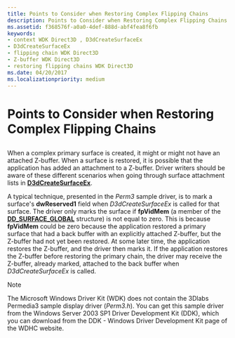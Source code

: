 ```yaml
---
title: Points to Consider when Restoring Complex Flipping Chains
description: Points to Consider when Restoring Complex Flipping Chains
ms.assetid: f368576f-a0a0-4def-888d-abf4fea8f6fb
keywords:
- context WDK Direct3D , D3dCreateSurfaceEx
- D3dCreateSurfaceEx
- flipping chain WDK Direct3D
- Z-buffer WDK Direct3D
- restoring flipping chains WDK Direct3D
ms.date: 04/20/2017
ms.localizationpriority: medium
---
```


# Points to Consider when Restoring Complex Flipping Chains


## <span id="ddk_points_to_consider_when_restoring_complex_flipping_chains_gg"></span><span id="DDK_POINTS_TO_CONSIDER_WHEN_RESTORING_COMPLEX_FLIPPING_CHAINS_GG"></span>


When a complex primary surface is created, it might or might not have an attached Z-buffer. When a surface is restored, it is possible that the application has added an attachment to a Z-buffer. Driver writers should be aware of these different scenarios when going through surface attachment lists in [**D3dCreateSurfaceEx**](/windows/desktop/api/ddrawint/nc-ddrawint-pdd_createsurfaceex).

A typical technique, presented in the *Perm3* sample driver, is to mark a surface's **dwReserved1** field when *D3dCreateSurfaceEx* is called for that surface. The driver only marks the surface if **fpVidMem** (a member of the [**DD\_SURFACE\_GLOBAL**](/windows/desktop/api/ddrawint/ns-ddrawint-_dd_surface_global) structure) is not equal to zero. This is because **fpVidMem** could be zero because the application restored a primary surface that had a back buffer with an explicitly attached Z-buffer, but the Z-buffer had not yet been restored. At some later time, the application restores the Z-buffer, and the driver then marks it. If the application restores the Z-buffer before restoring the primary chain, the driver may receive the Z-buffer, already marked, attached to the back buffer when *D3dCreateSurfaceEx* is called.

> [!NOTE]
> The Microsoft Windows Driver Kit (WDK) does not contain the 3Dlabs Permedia3 sample display driver (*Perm3.h*). You can get this sample driver from the Windows Server 2003 SP1 Driver Development Kit (DDK), which you can download from the DDK - Windows Driver Development Kit page of the WDHC website.

 

 

